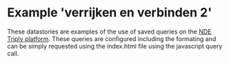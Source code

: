 # Example 'verrijken en verbinden 2'

These datastories are examples of the use of saved queries on the [NDE Triply platform](https://data.netwerkdigitaalerfgoed.nl). These queries are configured including the formating and can be simply requested using the index.html file using the javascript query call.